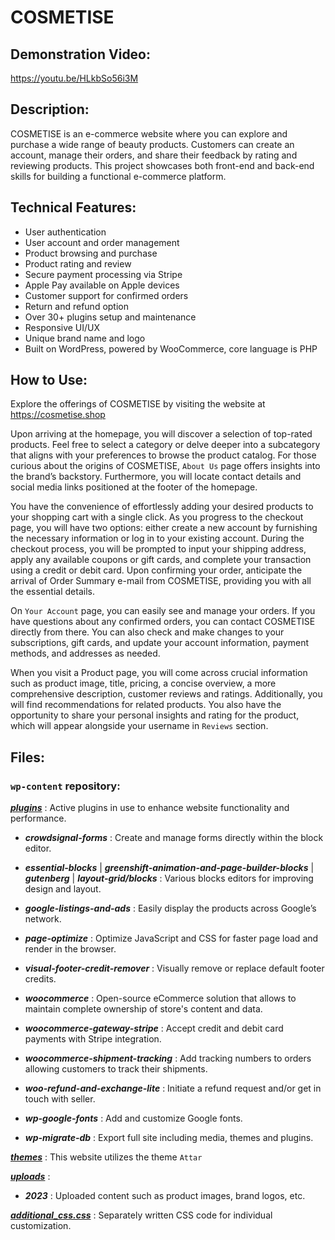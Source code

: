 # COSMETISE

## Demonstration Video:
https://youtu.be/HLkbSo56i3M

## Description:
COSMETISE is an e-commerce website where you can explore and purchase a wide range of beauty products. Customers can create an account, manage their orders, and share their feedback by rating and reviewing products. This project showcases both front-end and back-end skills for building a functional e-commerce platform.

## Technical Features:
-	User authentication
-	User account and order management
-	Product browsing and purchase
-	Product rating and review
-	Secure payment processing via Stripe
-	Apple Pay available on Apple devices
-	Customer support for confirmed orders
-	Return and refund option
-	Over 30+ plugins setup and maintenance
-	Responsive UI/UX
-	Unique brand name and logo
-	Built on WordPress, powered by WooCommerce, core language is PHP

## How to Use:
Explore the offerings of COSMETISE by visiting the website at https://cosmetise.shop

Upon arriving at the homepage, you will discover a selection of top-rated products. Feel free to select a category or delve deeper into a subcategory that aligns with your preferences to browse the product catalog. For those curious about the origins of COSMETISE, `About Us` page offers insights into the brand’s backstory. Furthermore, you will locate contact details and social media links positioned at the footer of the homepage.

You have the convenience of effortlessly adding your desired products to your shopping cart with a single click. As you progress to the checkout page, you will have two options: either create a new account by furnishing the necessary information or log in to your existing account. During the checkout process, you will be prompted to input your shipping address, apply any available coupons or gift cards, and complete your transaction using a credit or debit card. Upon confirming your order, anticipate the arrival of Order Summary e-mail from COSMETISE, providing you with all the essential details.

On `Your Account` page, you can easily see and manage your orders. If you have questions about any confirmed orders, you can contact COSMETISE directly from there. You can also check and make changes to your subscriptions, gift cards, and update your account information, payment methods, and addresses as needed.

When you visit a Product page, you will come across crucial information such as product image, title, pricing, a concise overview, a more comprehensive description, customer reviews and ratings. Additionally, you will find recommendations for related products. You also have the opportunity to share your personal insights and rating for the product, which will appear alongside your username in `Reviews` section.

## Files:
### `wp-content` repository:

<ins>***plugins***</ins> : Active plugins in use to enhance website functionality and performance.

- ***crowdsignal-forms*** : Create and manage forms directly within the block editor.

- ***essential-blocks*** | ***greenshift-animation-and-page-builder-blocks*** | ***gutenberg*** | ***layout-grid/blocks*** : Various blocks editors for improving design and layout.

- ***google-listings-and-ads*** : Easily display the products across Google’s network.
  
- ***page-optimize*** : Optimize JavaScript and CSS for faster page load and render in the browser.
  
- ***visual-footer-credit-remover*** : Visually remove or replace default footer credits.
  
- ***woocommerce*** : Open-source eCommerce solution that allows to maintain complete ownership of store's content and data.
  
- ***woocommerce-gateway-stripe*** : Accept credit and debit card payments with Stripe integration.
  
- ***woocommerce-shipment-tracking*** : Add tracking numbers to orders allowing customers to track their shipments.
  
- ***woo-refund-and-exchange-lite*** : Initiate a refund request and/or get in touch with seller.
  
- ***wp-google-fonts*** : Add and customize Google fonts.
  
- ***wp-migrate-db*** : Export full site including media, themes and plugins.


<ins>***themes***</ins> : This website utilizes the theme `Attar`


<ins>***uploads***</ins> :

- ***2023*** : Uploaded content such as product images, brand logos, etc.


<ins>***additional_css.css***</ins> : Separately written CSS code for individual customization.
